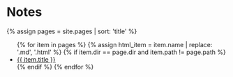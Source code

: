 # Notes

<!-- Create automatic index of pages which can be found in this directory -->

{% assign pages = site.pages | sort: 'title' %}

<ul>
    {% for item in pages %}
        {% assign html_item = item.name | replace: '.md', '.html' %}
        {% if item.dir == page.dir and item.path != page.path %}
           <li><a href="{{ html_item }}" > {{ item.title }} </a></li>
        {% endif %}
   {% endfor %}
</ul>
